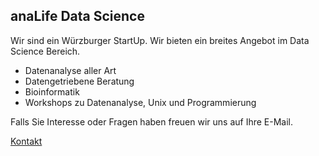## anaLife Data Science





<!---<img src="img/R_code.jpg" style="float:right" width="250px">--->

Wir sind ein Würzburger StartUp. Wir bieten ein breites Angebot im Data Science Bereich.

- Datenanalyse aller Art
- Datengetriebene Beratung
- Bioinformatik
- Workshops zu Datenanalyse, Unix und Programmierung

Falls Sie Interesse oder Fragen haben freuen wir uns auf Ihre E-Mail.


<a href="mailto:info@analife.de" id="contact" class="contact_button"> Kontakt </a>


<!---
<img src="img/R_code.jpg" width="100%">


### Analysis service

You have a dataset and want to learn something from it?
We are here to help! [Contact us](mailto:info@analife.de)
for an individual offer.

### Data Driven Consulting

We can help you optimizing your buisness.

- Reduce storage and logistics cost by predicting your future sales.
- Improve your sales by analysing who buys what
- Streamline processes by predicting dead ends

[Contact us](mailto:info@analife.de) for your potential.

### Bioinformatics

We offer various bioinformatic services. Some examples are

- Analysis of genome and transcriptome sequencing data
- Metagenomics
- Differential gene expression analysis
- Quantitative genetics
- Ecosystem modeling

[Contact us](mailto:info@analife.de) with your research questions.


### Courses

Want to learn more about data analysis, Linux/Unix or programming?
We offer courses of various length and levels.
[Contact us](mailto:info@analife.de) if you are interested in learning more.
-->
